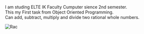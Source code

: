 I am studing ELTE IK Faculty Cumputer sience 2nd semester.</br>
This my First task from Object Oriented Programming.</br>
Can add, subtract, multiply and divide two rational whole numbers.</br>

![Rac](https://github.com/Szeba98/RacionalNumberOperations/assets/36386325/943d38e7-2d8c-49d5-be73-244ab4db6657)



